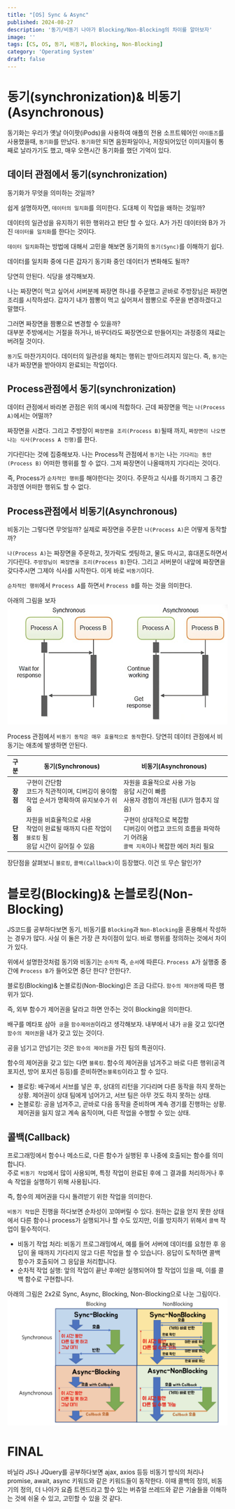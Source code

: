 ```yaml
---
title: "[OS] Sync & Async"
published: 2024-08-27
description: '동기/비동기 나아가 Blocking/Non-Blocking의 차이를 알아보자'
image: ''
tags: [CS, OS, 동기, 비동기, Blocking, Non-Blocking]
category: 'Operating System'
draft: false 
---
```


# 동기(synchronization)& 비동기(Asynchronous)

동기화는 우리가 옛날 아이팟(iPods)을 사용하여 애플의 전용 소프트웨어인 `아이튠즈`를 사용했을때, `동기화`를 만났다.
`동기화`만 되면 음원파일이나, 저장되어있던 이미지들이 통째로 날라가기도 했고, 매우 오랜시간 동기화를 했던 기억이 있다.  

## 데이터 관점에서 동기(synchronization)
동기화가 무엇을 의미하는 것일까?  

쉽게 설명하자면, `데이터의 일치화`를 의미한다. 도대체 이 작업을 왜하는 것일까?  

데이터의 일관성을 유지하기 위한 행위라고 판단 할 수 있다. A가 가진 데이터와 B가 가진 `데이터를 일치화`를 한다는 것이다.

`데이터 일치화`하는 방법에 대해서 고민을 해보면 동기화의 `동기(Sync)`를 이해하기 쉽다.

데이터를 일치화 중에 다른 갑자기 동기화 중인 데이터가 변화해도 될까?  

당연히 안된다. 식당을 생각해보자.  

나는 짜장면이 먹고 싶어서 서버분께 짜장면 하나를 주문했고 곧바로 주방장님은 짜장면 조리를 시작하셨다.
갑자기 내가 짬뽕이 먹고 싶어져서 짬뽕으로 주문을 변경하겠다고 말했다.

그러면 짜장면을 짬뽕으로 변경할 수 있을까?  
대부분 주방에서는 거절을 하거나, 바꾸더라도 짜장면으로 만들어지는 과정중의 재료는 버려질 것이다.  

`동기`도 마찬가지이다. 데이터의 일관성을 해치는 행위는 받아드려지지 않는다. 즉, `동기`는 내가 짜장면을 받아야지 완료되는 작업이다.

## Process관점에서 동기(synchronization)
데이터 관점에서 바라본 관점은 위의 예시에 적합하다. 근데 짜장면을 먹는 `나(Process A)`에서는 어떨까?

짜장면을 시켰다. 그리고 주방장이 `짜장면을 조리(Process B)`될때 까지, `짜장면이 나오면 나는 식사(Process A 진행)`를 한다.

기다린다는 것에 집중해보자. 나는 Process적 관점에서 `동기`는 나는 `기다리는 동안(Process B)` 어떠한 행위를 할 수 없다.
그저 짜장면이 나올때까지 기다리는 것이다.

즉, Process가 `순차적인 행위`를 해야한다는 것이다. 주문하고 식사를 하기까지 그 중간과정엔 어떠한 행위도 할 수 없다.

## Process관점에서 비동기(Asynchronous)

비동기는 그렇다면 무엇일까? 실제로 짜장면을 주문한 `나(Process A)`은 어떻게 동작할까?

`나(Process A)`는 짜장면을 주문하고, 젓가락도 셋팅하고, 물도 마시고, 휴대폰도하면서 기다린다. `주방장님이 짜장면을 조리(Process B)`한다.
그리고 서버분이 내앞에 짜장면을 갖다주시면 그제야 식사를 시작한다.
이게 바로 `비동기`이다.

`순차적인 행위`에서 `Process A`를 하면서 `Process B`를 하는 것을 의미한다.

아래의 그림을 보자
![Alt text](./AsynAsset/synAsset1.png)

Process 관점에서 `비동기 동작은 매우 효율적으로 동작`한다. 당연히 데이터 관점에서 비동기는 애초에 발생하면 안된다.

|   구분   | 동기(Synchronous)                                                                   | 비동기(Asynchronous)                                                                       |
|:------:|-----------------------------------------------------------------------------------|-----------------------------------------------------------------------------------------|
| **장점** | 구현이 간단함 <br/>   코드가 직관적이며, 디버깅이 용이함  <br/>     작업 순서가 명확하여 유지보수가 쉬움               | 자원을 효율적으로 사용 가능<br/>  응답 시간이 빠름   <br/>사용자 경험이 개선됨 (UI가 멈추지 않음)                         |
| **단점** | 자원을 비효율적으로 사용 <br/>       작업이 완료될 때까지 다른 작업이 `블로킹` 됨       <br/>  응답 시간이 길어질 수 있음 | 구현이 상대적으로 복잡함   <br/>          디버깅이 어렵고 코드의 흐름을 파악하기 어려움    <br/>`콜백 지옥`이나 복잡한 에러 처리 필요 |


장단점을 살펴보니 `블로킹`, `콜백(Callback)`이 등장했다. 이건 또 무슨 말인가?

# 블로킹(Blocking)& 논블로킹(Non-Blocking)

JS코드를 공부하다보면 동기, 비동기를 `Blocking`과 `Non-Blocking`을 혼용해서 작성하는 경우가 많다. 사실 이 둘은 가장 큰 차이점이 있다.
바로 행위를 정의하는 것에서 차이가 있다.

위에서 설명한것처럼 동기와 비동기는 `순차적` 즉, `순서`에 따른다. `Process A`가 실행중 중간에 `Process B`가 들어오면 중단 한다? 안한다?.

블로킹(Blocking)& 논블로킹(Non-Blocking)은 조금 다르다. `함수의 제어권`에 따른 행위가 있다.

즉, 외부 함수가 제어권을 달라고 하면 안주는 것이 Blocking을 의미한다.

배구를 메타포 삼아` 공`을 `함수제어권`이라고 생각해보자.
내부에서 내가 `공`을 갖고 있다면 `함수의 제어권`을 내가 갖고 있는 것이다.

공을 넘기고 안넘기는 것은 `함수의 제어권`을 가진 팀의 특권이다.

함수의 제어권을 갖고 있는 다면 `블록킹`. 함수의 제어권을 넘겨주고 바로 다른 행위(공격 포지션, 방어 포지션 등등)를 준비하면`논블록킹`이라고 할 수 있다.

- 블로킹: 배구에서 서브를 넣은 후, 상대의 리턴을 기다리며 다른 동작을 하지 못하는 상황. 제어권이 상대 팀에게 넘어가고, 서브 팀은 아무 것도 하지 못하는 상태.
- 논블로킹: 공을 넘겨주고, 곧바로 다음 동작을 준비하며 계속 경기를 진행하는 상황. 제어권을 잃지 않고 계속 움직이며, 다른 작업을 수행할 수 있는 상태.

## 콜백(Callback)

프로그래밍에서 함수나 메소드로, 다른 함수가 실행된 후 나중에 호출되는 함수를 의미합니다.  
주로 `비동기 작업`에서 많이 사용되며, 특정 작업이 완료된 후에 그 결과를 처리하거나 후속 작업을 실행하기 위해 사용됩니다.

즉, 함수의 제어권을 다시 돌려받기 위한 작업을 의미한다.

`비동기 작업`은 진행을 하다보면 순차성이 꼬여버릴 수 있다. 원하는 값을 얻지 못한 상태에서 다른 함수나 process가 실행되거나 할 수도 있지만,
이를 방지하기 위해서 `콜백` 작업이 필수적이다.

- 비동기 작업 처리: 비동기 프로그래밍에서, 예를 들어 서버에 데이터를 요청한 후 응답이 올 때까지 기다리지 않고 다른 작업을 할 수 있습니다. 응답이 도착하면 콜백 함수가 호출되어 그 응답을 처리합니다.
- 순차적 작업 실행: 앞의 작업이 끝난 후에만 실행되어야 할 작업이 있을 때, 이를 콜백 함수로 구현합니다.


아래의 그림은 2x2로 Sync, Async, Blocking, Non-Blocking으로 나눈 그림이다.
![Alt text](./AsynAsset/synAsset2.png)

# FINAL

바닐라 JS나 JQuery를 공부하다보면 ajax, axios 등등 비동기 방식의 처리나 promise, await, async 키워드와 같은 키워드들이 동작한다.
이때 콜백의 정의, 비동기의 정의, 더 나아가 요즘 트렌드라고 할수 있는 버츄얼 쓰레드와 같은 기술들을 이해하는 것에 쉬울 수 있고, 고민할 수 있을 것 같다.
